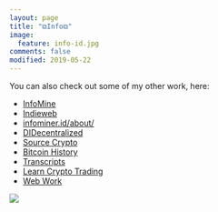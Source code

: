 ```yaml
---
layout: page
title: "⧉Info⧉"
image:
  feature: info-id.jpg
comments: false
modified: 2019-05-22
---
```



You can also check out some of my other work, here:

* [InfoMine](https://infominer.id)
* [Indieweb](https://infominer.id/indieweb)
* [infominer.id/about/](https://infominer.id/about)
* [DIDecentralized](https://infominer.id/DIDecentralized)
* [Source Crypto](https://infominer.id/SourceCrypto)
* [Bitcoin History](https://infominer.id/bitcoin-history)
* [Transcripts](https://infomienr.id/transcripts)
* [Learn Crypto Trading](https://infominer.id/learn-crypto-trading)
* [Web Work](https://infomienr.id/web-work)

[![](https://imgur.com/NgEKu1x.png)](https://github.com/infominer33)

